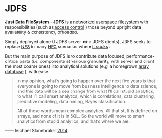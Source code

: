 # JDFS

**Just Data FileSystem** - **JDFS** is a
[networked](https://en.wikipedia.org/wiki/Computer_network)
[userspace filesystem](https://en.wikipedia.org/wiki/Filesystem_in_Userspace)
with responsibilities (such as
[access control](https://en.wikipedia.org/wiki/Access_control)
) those beyond upright data availability & consistency, offloaded.

Simply deployed alone (1 JDFS server <=> n JDFS clients), JDFS seeks to replace
[NFS](https://en.wikipedia.org/wiki/Network_File_System)
in many
[HPC](https://en.wikipedia.org/wiki/High-performance_computing)
scenarios where
[it sucks](https://www.kernel.org/doc/ols/2006/ols2006v2-pages-59-72.pdf)
.

But the main purpose of JDFS is to contribute data focused, performance-critical
parts (i.e. components at various granularity, with server and client the most
coarse ones) into analytical solutions (e.g. a homegrown
[array database](https://en.wikipedia.org/wiki/Array_DBMS)
), with ease.

> In my opinion, what’s going to happen over the next five years is that
> everyone is going to move from business intelligence to data science,
> and this data will be a sea change from what I’ll call stupid analytics,
> to what I’ll call smart analytics, which is correlations, data clustering,
> predictive modeling, data mining, Bayes classification.
>
> All of these words mean complex analytics. All that stuff is defined on
> arrays, and none of it is in SQL. So the world will move to smart analytics
> from stupid analytics, and that’s where we are.

—— Michael Stonebraker
[2014](https://www.datanami.com/2014/04/09/array_databases_the_next_big_thing_in_data_analytics_/)
